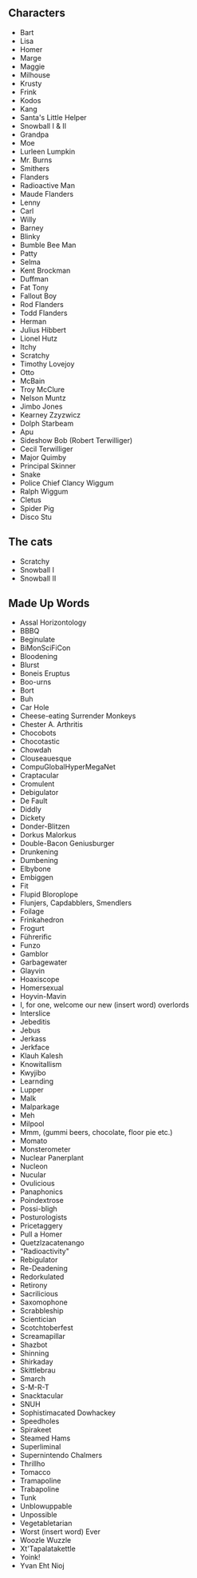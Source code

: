 ## Characters

-   Bart
-   Lisa
-   Homer
-   Marge
-   Maggie
-   Milhouse
-   Krusty
-   Frink
-   Kodos
-   Kang
-   Santa's Little Helper
-   Snowball I & II
-   Grandpa
-   Moe
-   Lurleen Lumpkin
-   Mr. Burns
-   Smithers
-   Flanders
-   Radioactive Man
-   Maude Flanders
-   Lenny
-   Carl
-   Willy
-   Barney
-   Blinky
-   Bumble Bee Man
-   Patty
-   Selma
-   Kent Brockman
-   Duffman
-   Fat Tony
-   Fallout Boy
-   Rod Flanders
-   Todd Flanders
-   Herman
-   Julius Hibbert
-   Lionel Hutz
-   Itchy
-   Scratchy
-   Timothy Lovejoy
-   Otto
-   McBain
-   Troy McClure
-   Nelson Muntz
-   Jimbo Jones
-   Kearney Zzyzwicz
-   Dolph Starbeam
-   Apu
-   Sideshow Bob (Robert Terwilliger)
-   Cecil Terwilliger
-   Major Quimby
-   Principal Skinner
-   Snake
-   Police Chief Clancy Wiggum
-   Ralph Wiggum
-   Cletus
-   Spider Pig
-   Disco Stu


## The cats
 - Scratchy
 - Snowball I
 - Snowball II

## Made Up Words

-   Assal Horizontology
-   BBBQ
-   Beginulate
-   BiMonSciFiCon
-   Bloodening
-   Blurst
-   Boneis Eruptus
-   Boo-urns
-   Bort
-   Buh
-   Car Hole
-   Cheese-eating Surrender Monkeys
-   Chester A. Arthritis
-   Chocobots
-   Chocotastic
-   Chowdah
-   Clouseauesque
-   CompuGlobalHyperMegaNet
-   Craptacular
-   Cromulent
-   Debigulator
-   De Fault
-   Diddly
-   Dickety
-   Donder-Blitzen
-   Dorkus Malorkus
-   Double-Bacon Geniusburger
-   Drunkening
-   Dumbening
-   Elbybone
-   Embiggen
-   Fit
-   Flupid Bloroplope
-   Flunjers, Capdabblers, Smendlers
-   Foilage
-   Frinkahedron
-   Frogurt
-   Führerific
-   Funzo
-   Gamblor
-   Garbagewater
-   Glayvin
-   Hoaxiscope
-   Homersexual
-   Hoyvin-Mavin
-   I, for one, welcome our new (insert word) overlords
-   Interslice
-   Jebeditis
-   Jebus
-   Jerkass
-   Jerkface
-   Klauh Kalesh
-   Knowitallism
-   Kwyjibo
-   Learnding
-   Lupper
-   Malk
-   Malparkage
-   Meh
-   Milpool
-   Mmm, (gummi beers, chocolate, floor pie etc.)
-   Momato
-   Monsterometer
-   Nuclear Panerplant
-   Nucleon
-   Nucular
-   Ovulicious
-   Panaphonics
-   Poindextrose
-   Possi-bligh
-   Posturologists
-   Pricetaggery
-   Pull a Homer
-   Quetzlzacatenango
-   "Radioactivity"
-   Rebigulator
-   Re-Deadening
-   Redorkulated
-   Retirony
-   Sacrilicious
-   Saxomophone
-   Scrabbleship
-   Scientician
-   Scotchtoberfest
-   Screamapillar
-   Shazbot
-   Shinning
-   Shirkaday
-   Skittlebrau
-   Smarch
-   S-M-R-T
-   Snacktacular
-   SNUH
-   Sophistimacated Dowhackey
-   Speedholes
-   Spirakeet
-   Steamed Hams
-   Superliminal
-   Supernintendo Chalmers
-   Thrillho
-   Tomacco
-   Tramapoline
-   Trabapoline
-   Tunk
-   Unblowuppable
-   Unpossible
-   Vegetabletarian
-   Worst (insert word) Ever
-   Woozle Wuzzle
-   Xt'Tapalatakettle
-   Yoink!
-   Yvan Eht Nioj

